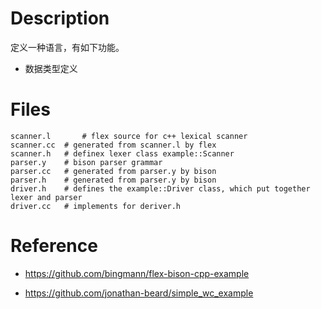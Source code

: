 # Description

定义一种语言，有如下功能。

- 数据类型定义

# Files

```shell
scanner.l		# flex source for c++ lexical scanner
scanner.cc  # generated from scanner.l by flex
scanner.h   # definex lexer class example::Scanner
parser.y    # bison parser grammar
parser.cc   # generated from parser.y by bison
parser.h    # generated from parser.y by bison
driver.h    # defines the example::Driver class, which put together lexer and parser
driver.cc   # implements for deriver.h
```

# Reference

- https://github.com/bingmann/flex-bison-cpp-example

- https://github.com/jonathan-beard/simple_wc_example
